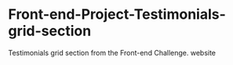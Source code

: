 # Front-end-Project-Testimonials-grid-section
Testimonials grid section from the Front-end Challenge. website 
